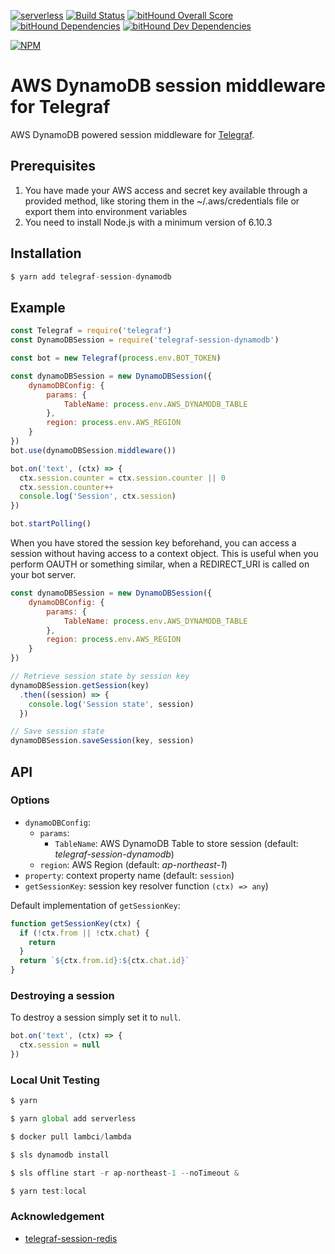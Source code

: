 [![serverless](http://public.serverless.com/badges/v3.svg)](http://www.serverless.com) [![Build Status](https://travis-ci.org/nessgor/telegraf-session-dynamodb.svg?branch=master)](https://travis-ci.org/nessgor/telegraf-session-dynamodb) 
[![bitHound Overall Score](https://www.bithound.io/github/nessgor/telegraf-session-dynamodb/badges/score.svg)](https://www.bithound.io/github/nessgor/telegraf-session-dynamodb) [![bitHound Dependencies](https://www.bithound.io/github/nessgor/telegraf-session-dynamodb/badges/dependencies.svg)](https://www.bithound.io/github/nessgor/telegraf-session-dynamodb/master/dependencies/npm) [![bitHound Dev Dependencies](https://www.bithound.io/github/nessgor/telegraf-session-dynamodb/badges/devDependencies.svg)](https://www.bithound.io/github/nessgor/telegraf-session-dynamodb/master/dependencies/npm)

[![NPM](https://nodei.co/npm/telegraf-session-dynamodb.png)](https://nodei.co/npm/telegraf-session-dynamodb/)

# AWS DynamoDB session middleware for Telegraf

AWS DynamoDB powered session middleware for [Telegraf](https://github.com/telegraf/telegraf).

## Prerequisites

1. You have made your AWS access and secret key available through a provided method, like storing them in the ~/.aws/credentials file or export them into environment variables
2. You need to install Node.js  with a minimum version of 6.10.3 

## Installation

```js
$ yarn add telegraf-session-dynamodb
```

## Example

```js
const Telegraf = require('telegraf')
const DynamoDBSession = require('telegraf-session-dynamodb')

const bot = new Telegraf(process.env.BOT_TOKEN)

const dynamoDBSession = new DynamoDBSession({
    dynamoDBConfig: {
        params: {
            TableName: process.env.AWS_DYNAMODB_TABLE
        },
        region: process.env.AWS_REGION
    }
})
bot.use(dynamoDBSession.middleware())

bot.on('text', (ctx) => {
  ctx.session.counter = ctx.session.counter || 0
  ctx.session.counter++
  console.log('Session', ctx.session)
})

bot.startPolling()
```

When you have stored the session key beforehand, you can access a
session without having access to a context object. This is useful when
you perform OAUTH or something similar, when a REDIRECT_URI is called
on your bot server.

```js
const dynamoDBSession = new DynamoDBSession({
    dynamoDBConfig: {
        params: {
            TableName: process.env.AWS_DYNAMODB_TABLE
        },
        region: process.env.AWS_REGION
    }
})

// Retrieve session state by session key
dynamoDBSession.getSession(key)
  .then((session) => {
    console.log('Session state', session)
  })

// Save session state
dynamoDBSession.saveSession(key, session)
```

## API

### Options

* `dynamoDBConfig`:
  * `params`: 
    * `TableName`: AWS DynamoDB Table to store session (default: *telegraf-session-dynamodb*)
  * `region`: AWS Region (default: *ap-northeast-1*)
* `property`: context property name (default: `session`)
* `getSessionKey`: session key resolver function `(ctx) => any`)

Default implementation of `getSessionKey`:

```js
function getSessionKey(ctx) {
  if (!ctx.from || !ctx.chat) {
    return
  }
  return `${ctx.from.id}:${ctx.chat.id}`
}
```

### Destroying a session

To destroy a session simply set it to `null`.

```js
bot.on('text', (ctx) => {
  ctx.session = null
})

```

### Local Unit Testing

```js
$ yarn

$ yarn global add serverless

$ docker pull lambci/lambda

$ sls dynamodb install

$ sls offline start -r ap-northeast-1 --noTimeout &

$ yarn test:local

```

### Acknowledgement
* [telegraf-session-redis](https://github.com/telegraf/telegraf-session-redis)